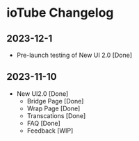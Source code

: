 # ioTube Changelog
## 2023-12-1
- Pre-launch testing of New UI 2.0 [Done]

## 2023-11-10

- New UI2.0 [Done]
  - Bridge Page [Done]
  - Wrap Page [Done]
  - Transcations [Done]
  - FAQ [Done]
  - Feedback [WIP]
